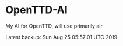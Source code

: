 # OpenTTD-AI
My AI for OpenTTD, will use primarily air

Latest backup: Sun Aug 25 05:57:01 UTC 2019
